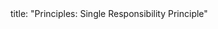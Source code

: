 <frontmatter>
title: "Principles: Single Responsibility Principle"
</frontmatter>

<include src="navbar.md" boilerplate />

<include src="unit-inPage-asFlat.md" boilerplate />